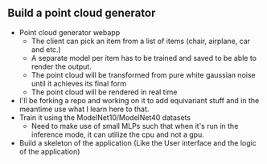 ## Build a point cloud generator

- Point cloud generator webapp
  * The client can pick an item from a list of items (chair, airplane, car and etc.)
  * A separate model per item has to be trained and saved to be able to render the output.
  * The point cloud will be transformed from pure white gaussian noise until it achieves its final form
  * The point cloud will be rendered in real time
- I'll be forking a repo and working on it to add equivariant stuff and in the meantime use what I learn here to that. 
- Train it using the ModelNet10/ModelNet40 datasets
  * Need to make use of small MLPs such that when it's run in the inference mode, it can utilize the cpu and not a gpu.
- Build a skeleton of the application (Like the User interface and the logic of the application)

